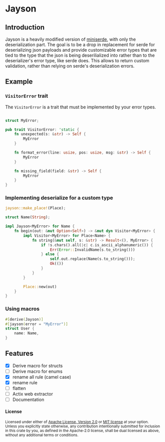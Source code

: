 # Jayson

## Introduction

Jayson is a heavily modified version of [miniserde](https://github.com/dtolnay/miniserde), with
only the deserialization part. The goal is to be a drop in replacement for serde for deserializing
json payloads and provide customizable error types that are tied to the type that the json is
being deserilialized into rather than to the deserializer's error type, like serde does. This
allows to return custom validation, rather than relying on serde's deserialization errors.

## Example

### `VisitorError` trait

The `VisitorError` is a trait that must be implemented by your error types.

```rust

struct MyError;

pub trait VisitorError: 'static {
    fn unexpected(s: &str) -> Self {
	    MyError
    }

    fn format_error(line: usize, pos: usize, msg: &str) -> Self {
	    MyError
    }

    fn missing_field(field: &str) -> Self {
	    MyError
    }
}
```

### Implementing deserialize for a custom type
```rust
jayson::make_place!(Place);

struct Name(String);

impl Jayson<MyError> for Name {
    fn begin(out: &mut Option<Self>) -> &mut dyn Visitor<MyError> {
        impl Visitor<MyError> for Place<Name> {
            fn string(&mut self, s: &str) -> Result<(), MyError> {
                if !s.chars().all(|c| c.is_ascii_alphanumeric()) {
                    Err(Error::InvalidName(s.to_string()))
                } else {
                    self.out.replace(Name(s.to_string()));
                    Ok(())
                }
            }
        }

        Place::new(out)
    }
}
```

### Using macros

```rust
#[derive(Jayson)]
#[jayson(error = "MyError")]
struct User {
	name: Name,
}
```

## Features

- [x] Derive macro for structs
- [ ] Derive macro for enums
- [x] rename all rule (camel case)
- [x] rename rule
- [ ] flatten
- [ ] Actix web extractor
- [ ] Documentation

#### License

<sup>
Licensed under either of <a href="LICENSE-APACHE">Apache License, Version
2.0</a> or <a href="LICENSE-MIT">MIT license</a> at your option.
</sup>

<br>

<sub>
Unless you explicitly state otherwise, any contribution intentionally submitted
for inclusion in this crate by you, as defined in the Apache-2.0 license, shall
be dual licensed as above, without any additional terms or conditions.
</sub>
